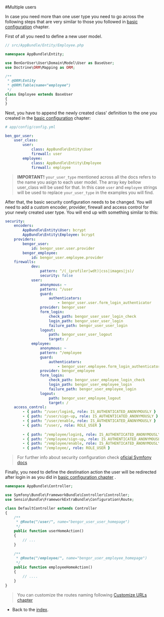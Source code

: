 #Multiple users

In case you need more than one user type you need to go across the following steps that are very similar to those you
followed in [basic configuration](basic_configuration.md) chapter.

First of all you need to define a new user model.

```php
// src/AppBundle/Entity/Employee.php

namespace AppBundle\Entity;

use BenGorUser\User\Domain\Model\User as BaseUser;
use Doctrine\ORM\Mapping as ORM;

/**
 * @ORM\Entity
 * @ORM\Table(name="employee")
 */
class Employee extends BaseUser
{
}
```

Next, you have to append the newly created class' definition to the one you created in the 
[basic configuration](basic_configuration.md) chapter:
```yml
# app/config/config.yml

ben_gor_user:
    user_class:
        user:
            class: AppBundle\Entity\User
            firewall: user
        employee:
            class: AppBundle\Entity\Employee
            firewall: employee
```

> **IMPORTANT!** `your_user_type` mentioned across all the docs refers to the name you asign to each user model. The 
array key bellow user_class will be used for that. In this case `user` and `employee` strings will be used to replace 
`your_user_type` in the examples you will find.
 
After that, the basic security configuration needs to be changed. You will need to add a custom encoder, provider, 
firewall and access control for your newly created user type. You will end up with something similar to this:

```yml
security:
    encoders:
        AppBundle\Entity\User: bcrypt
        AppBundle\Entity\Employee: bcrypt
    providers:
        bengor_user:
            id: bengor_user.user.provider
        bengor_employee:
            id: bengor_user.employee.provider
    firewalls:
            dev:
                pattern: ^/(_(profiler|wdt)|css|images|js)/
                security: false
            user:
                anonymous: ~
                pattern: ^/user
                guard:
                    authenticators:
                        - bengor_user.user.form_login_authenticator
                provider: bengor_user
                form_login:
                    check_path: bengor_user_user_login_check
                    login_path: bengor_user_user_login
                    failure_path: bengor_user_user_login
                logout:
                    path: bengor_user_user_logout
                    target: /
            employee:
                anonymous: ~
                pattern: ^/employee
                guard:
                    authenticators:
                        - bengor_user.employee.form_login_authenticator
                provider: bengor_employee
                form_login:
                    check_path: bengor_user_employee_login_check
                    login_path: bengor_user_employee_login
                    failure_path: bengor_user_employee_login
                logout:
                    path: bengor_user_employee_logout
                    target: /
    access_control:
        - { path: ^/user/login$, role: IS_AUTHENTICATED_ANONYMOUSLY }
        - { path: ^/user/sign-up, role: IS_AUTHENTICATED_ANONYMOUSLY }
        - { path: ^/user/enable, role: IS_AUTHENTICATED_ANONYMOUSLY }
        - { path: ^/user/, role: ROLE_USER }
        
        - { path: ^/employee/login$, role: IS_AUTHENTICATED_ANONYMOUSLY }
        - { path: ^/employee/sign-up, role: IS_AUTHENTICATED_ANONYMOUSLY }
        - { path: ^/employee/enable, role: IS_AUTHENTICATED_ANONYMOUSLY }
        - { path: ^/employee/, role: ROLE_USER }
```

> For further info about security configuration check [oficial Symfony docs](http://symfony.com/doc/current/book/security.html)

Finally, you need to define the destination action the user will be redirected after login in as you did in 
[basic configuration chapter](basic_configuration.md) .

```php
namespace AppBundle\Controller;

use Symfony\Bundle\FrameworkBundle\Controller\Controller;
use Sensio\Bundle\FrameworkExtraBundle\Configuration\Route;

class DefaultController extends Controller
{
    /**
     * @Route("/user/", name="bengor_user_user_homepage")
     */
    public function userHomeAction()
    {
        // ...
    }
    
    /**
     * @Route("/employee/", name="bengor_user_employee_homepage")
     */
    public function employeeHomeAction()
    {
        // ....
    }
}
```

> You can customize the routes naming following [Customize URLs chapter](extending_customize_urls.md)

- Back to the [index](index.md).
